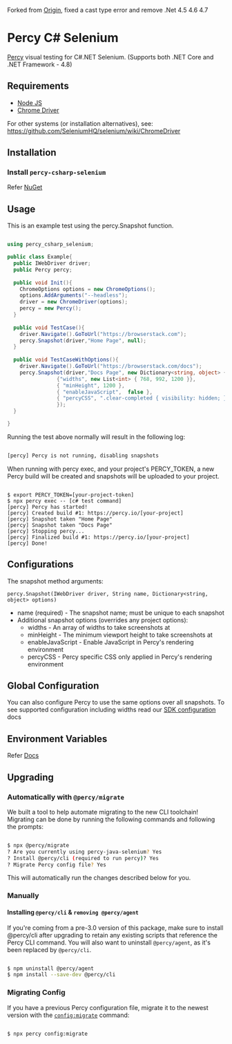 Forked from [Origin](https://github.com/BrowserStackCE/percy-csharp-selenium), fixed a cast type error and remove .Net 4.5 4.6 4.7

# Percy C# Selenium

[Percy](https://percy.io) visual testing for C#.NET Selenium. (Supports both .NET Core and .NET Framework - 4.8)

## Requirements

* [Node JS](https://nodejs.org/en/)
* [Chrome Driver](https://chromedriver.chromium.org/)

For other systems (or installation alternatives), see:
https://github.com/SeleniumHQ/selenium/wiki/ChromeDriver


## Installation

### Install `percy-csharp-selenium`

Refer [NuGet](https://www.nuget.org/packages/percy-csharp-selenium)

## Usage

This is an example test using the percy.Snapshot function.

```c#

using percy_csharp_selenium;

public class Example{
  public IWebDriver driver;
  public Percy percy;
  
  public void Init(){
    ChromeOptions options = new ChromeOptions();
    options.AddArguments("--headless");
    driver = new ChromeDriver(options);
    percy = new Percy();
  }
  
  public void TestCase(){
    driver.Navigate().GoToUrl("https://browserstack.com");
    percy.Snapshot(driver,"Home Page", null);
  }
  
  public void TestCaseWithOptions(){
    driver.Navigate().GoToUrl("https://browserstack.com/docs");
    percy.Snapshot(driver,"Docs Page", new Dictionary<string, object> {
                {"widths", new List<int> { 768, 992, 1200 }},
                { "minHeight", 1200 },
                { "enableJavaScript",  false },
                { "percyCSS", ".clear-completed { visibility: hidden; }" }
                });
  }

}

```

Running the test above normally will result in the following log:

```bash

[percy] Percy is not running, disabling snapshots

```

When running with percy exec, and your project's PERCY_TOKEN, a new Percy build will be created and snapshots will be uploaded to your project.

```

$ export PERCY_TOKEN=[your-project-token]
$ npx percy exec -- [c# test command]
[percy] Percy has started!
[percy] Created build #1: https://percy.io/[your-project]
[percy] Snapshot taken "Home Page"
[percy] Snapshot taken "Docs Page"
[percy] Stopping percy...
[percy] Finalized build #1: https://percy.io/[your-project]
[percy] Done!

```

## Configurations 

The snapshot method arguments:

`percy.Snapshot(IWebDriver driver, String name, Dictionary<string, object> options)`
* name (required) - The snapshot name; must be unique to each snapshot
* Additional snapshot options (overrides any project options):
  * widths - An array of widths to take screenshots at
  * minHeight - The minimum viewport height to take screenshots at
  * enableJavaScript - Enable JavaScript in Percy's rendering environment
  * percyCSS - Percy specific CSS only applied in Percy's rendering environment

## Global Configuration

You can also configure Percy to use the same options over all snapshots. To see supported configuration including widths read our [SDK configuration](https://docs.percy.io/docs/cli-configuration) docs

## Environment Variables

Refer [Docs](https://docs.percy.io/docs/environment-variables)

## Upgrading

### Automatically with `@percy/migrate`

We built a tool to help automate migrating to the new CLI toolchain! Migrating can be done by running the following commands and following the prompts:

```bash

$ npx @percy/migrate
? Are you currently using percy-java-selenium? Yes
? Install @percy/cli (required to run percy)? Yes
? Migrate Percy config file? Yes

```

This will automatically run the changes described below for you.

### Manually

#### Installing `@percy/cli` & `removing @percy/agent`

If you're coming from a pre-3.0 version of this package, make sure to install @percy/cli after upgrading to retain any existing scripts that reference the Percy CLI command. You will also want to uninstall `@percy/agent`, as it's been replaced by `@percy/cli`.

```bash

$ npm uninstall @percy/agent
$ npm install --save-dev @percy/cli

```
### Migrating Config

If you have a previous Percy configuration file, migrate it to the newest version with the [`config:migrate`](https://github.com/percy/cli/tree/master/packages/cli-config#percy-configmigrate-filepath-output) command:

```bash

$ npx percy config:migrate

```
